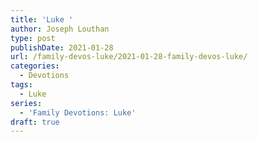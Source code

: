 ```yaml
---
title: 'Luke '
author: Joseph Louthan
type: post
publishDate: 2021-01-28
url: /family-devos-luke/2021-01-28-family-devos-luke/
categories:
  - Devotions
tags:
  - Luke
series:
  - 'Family Devotions: Luke'
draft: true
---
```

